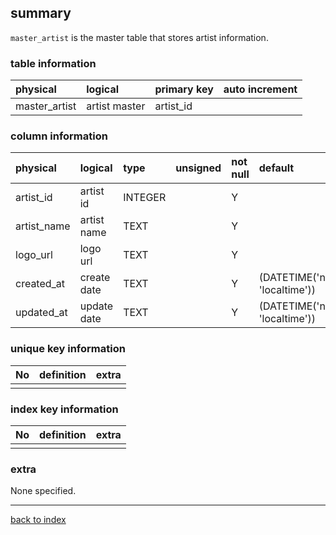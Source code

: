 ## summary
`master_artist` is the master table that stores artist information.

### table information
| physical      | logical       | primary key | auto increment |
|:--------------|:--------------|:------------|:---------------|
| master_artist | artist master | artist_id   |                |

### column information
| physical    | logical     | type    | unsigned | not null | default                        | extra |
|:------------|:------------|:--------|:---------|:---------|:-------------------------------|:------|
| artist_id   | artist id   | INTEGER |          | Y        |                                |       |
| artist_name | artist name | TEXT    |          | Y        |                                |       |
| logo_url    | logo url    | TEXT    |          | Y        |                                |       |
| created_at  | create date | TEXT    |          | Y        | (DATETIME('now', 'localtime')) |       |
| updated_at  | update date | TEXT    |          | Y        | (DATETIME('now', 'localtime')) |       |

### unique key information
| No | definition | extra |
|:---|:-----------|-------|
|    |            |       |

### index key information
| No | definition | extra |
|:---|:-----------|-------|
|    |            |       |

### extra
None specified.

---
[back to index](./index.md)